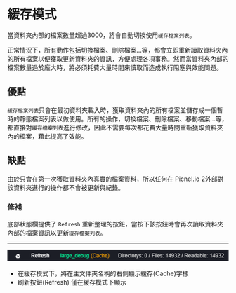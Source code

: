 # 緩存模式
當資料夾內部的檔案數量超過3000，將會自動切換使用`緩存檔案列表`。  

正常情況下，所有動作包括切換檔案、刪除檔案...等，都會立即重新讀取資料夾內的所有檔案以便獲取更新資料夾的資訊，方便處理各項事務。然而當資料夾內部的檔案數量過於龐大時，將必須耗費大量時間來讀取而造成執行阻塞與效能問題。

## 優點
`緩存檔案列表`只會在最初資料夾載入時，獲取資料夾內的所有檔案並儲存成一個暫時的靜態檔案列表以做使用。所有的操作，切換檔案、刪除檔案、移動檔案...等，都直接對`緩存檔案列表`進行修改，因此不需要每次都花費大量時間重新獲取資料夾內的檔案，藉此提高了效能。

## 缺點
由於只會在第一次獲取資料夾內真實的檔案資料，所以任何在 Picnel.io 2外部對該資料夾進行的操作都不會被更新與紀錄。

### 修補
底部狀態欄提供了 `Refresh` 重新整理的按鈕，當按下該按鈕時會再次讀取資料夾內部的檔案資訊以更新`緩存檔案列表`。

---

![cachemode](../../assets/cacheMode/cache_mode.png)
- 在緩存模式下，將在主文件夾名稱的右側顯示緩存(Cache)字樣
- 刷新按鈕(Refresh) 僅在緩存模式下顯示